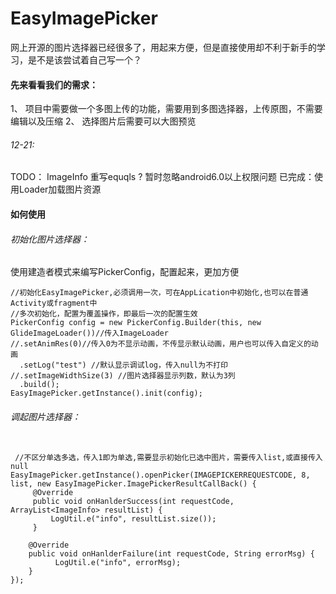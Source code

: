 # EasyImagePicker
网上开源的图片选择器已经很多了，用起来方便，但是直接使用却不利于新手的学习，是不是该尝试着自己写一个？

#### 先来看看我们的需求：
1、 项目中需要做一个多图上传的功能，需要用到多图选择器，上传原图，不需要编辑以及压缩
2、 选择图片后需要可以大图预览




###### 12-21:
TODO：
ImageInfo 重写equqls ?
暂时忽略android6.0以上权限问题
已完成：使用Loader加载图片资源

#### 如何使用
###### 初始化图片选择器：
使用建造者模式来编写PickerConfig，配置起来，更加方便
```
//初始化EasyImagePicker,必须调用一次，可在AppLication中初始化,也可以在普通Activity或fragment中
//多次初始化，配置为覆盖操作，即最后一次的配置生效
PickerConfig config = new PickerConfig.Builder(this, new GlideImageLoader())//传入ImageLoader
//.setAnimRes(0)//传入0为不显示动画，不传显示默认动画，用户也可以传入自定义的动画
  .setLog("test") //默认显示调试log，传入null为不打印
//.setImageWidthSize(3) //图片选择器显示列数，默认为3列
  .build();
EasyImagePicker.getInstance().init(config);

```

###### 调起图片选择器：
```

 //不区分单选多选，传入1即为单选,需要显示初始化已选中图片，需要传入list,或直接传入null
EasyImagePicker.getInstance().openPicker(IMAGEPICKERREQUESTCODE, 8, list, new EasyImagePicker.ImagePickerResultCallBack() {
     @Override
     public void onHanlderSuccess(int requestCode, ArrayList<ImageInfo> resultList) {
         LogUtil.e("info", resultList.size());
     }

    @Override
    public void onHanlderFailure(int requestCode, String errorMsg) {
          LogUtil.e("info", errorMsg);
    }
});
```
